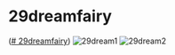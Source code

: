 # 29dreamfairy
([# 29dreamfairy](https://sangheende.github.io/29dreamfairy/))
![29dream1](https://github.com/sangheende/29dreamfairy/assets/148173245/e55533c6-27d4-4b08-b86c-dc2c02361576)
![29dream2](https://github.com/sangheende/29dreamfairy/assets/148173245/ee789a54-1ac7-488a-b50d-c7d65fad6e37)
